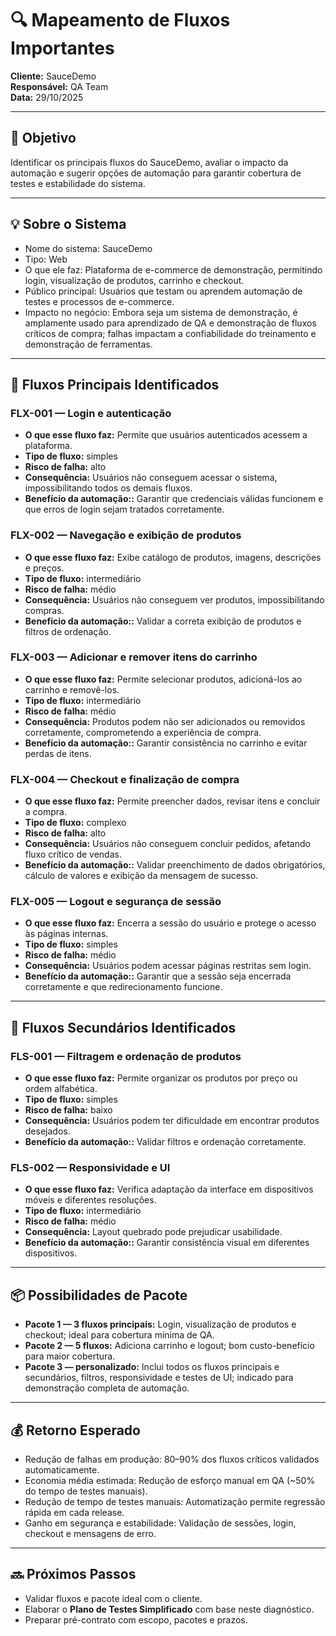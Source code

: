 # 🔍 Mapeamento de Fluxos Importantes  
**Cliente:** SauceDemo  
**Responsável:** QA Team  
**Data:** 29/10/2025  

---

## 🎯 Objetivo  
Identificar os principais fluxos do SauceDemo, avaliar o impacto da automação e sugerir opções de automação para garantir cobertura de testes e estabilidade do sistema.

---

## 💡 Sobre o Sistema  
- Nome do sistema: SauceDemo  
- Tipo: Web  
- O que ele faz: Plataforma de e-commerce de demonstração, permitindo login, visualização de produtos, carrinho e checkout.  
- Público principal: Usuários que testam ou aprendem automação de testes e processos de e-commerce.  
- Impacto no negócio: Embora seja um sistema de demonstração, é amplamente usado para aprendizado de QA e demonstração de fluxos críticos de compra; falhas impactam a confiabilidade do treinamento e demonstração de ferramentas.

---

## 🔁 Fluxos Principais Identificados  

### FLX-001 — Login e autenticação  
- **O que esse fluxo faz:** Permite que usuários autenticados acessem a plataforma.  
- **Tipo de fluxo:** simples  
- **Risco de falha:** alto  
- **Consequência:** Usuários não conseguem acessar o sistema, impossibilitando todos os demais fluxos.  
- **Benefício da automação::** Garantir que credenciais válidas funcionem e que erros de login sejam tratados corretamente.

### FLX-002 — Navegação e exibição de produtos  
- **O que esse fluxo faz:** Exibe catálogo de produtos, imagens, descrições e preços.  
- **Tipo de fluxo:** intermediário  
- **Risco de falha:** médio  
- **Consequência:** Usuários não conseguem ver produtos, impossibilitando compras.  
- **Benefício da automação::** Validar a correta exibição de produtos e filtros de ordenação.

### FLX-003 — Adicionar e remover itens do carrinho  
- **O que esse fluxo faz:** Permite selecionar produtos, adicioná-los ao carrinho e removê-los.  
- **Tipo de fluxo:** intermediário  
- **Risco de falha:** médio  
- **Consequência:** Produtos podem não ser adicionados ou removidos corretamente, comprometendo a experiência de compra.  
- **Benefício da automação::** Garantir consistência no carrinho e evitar perdas de itens.

### FLX-004 — Checkout e finalização de compra  
- **O que esse fluxo faz:** Permite preencher dados, revisar itens e concluir a compra.  
- **Tipo de fluxo:** complexo  
- **Risco de falha:** alto  
- **Consequência:** Usuários não conseguem concluir pedidos, afetando fluxo crítico de vendas.  
- **Benefício da automação::** Validar preenchimento de dados obrigatórios, cálculo de valores e exibição da mensagem de sucesso.

### FLX-005 — Logout e segurança de sessão  
- **O que esse fluxo faz:** Encerra a sessão do usuário e protege o acesso às páginas internas.  
- **Tipo de fluxo:** simples  
- **Risco de falha:** médio  
- **Consequência:** Usuários podem acessar páginas restritas sem login.  
- **Benefício da automação::** Garantir que a sessão seja encerrada corretamente e que redirecionamento funcione.

---

## 🔁 Fluxos Secundários Identificados  

### FLS-001 — Filtragem e ordenação de produtos  
- **O que esse fluxo faz:** Permite organizar os produtos por preço ou ordem alfabética.  
- **Tipo de fluxo:** simples  
- **Risco de falha:** baixo  
- **Consequência:** Usuários podem ter dificuldade em encontrar produtos desejados.  
- **Benefício da automação::** Validar filtros e ordenação corretamente.

### FLS-002 — Responsividade e UI  
- **O que esse fluxo faz:** Verifica adaptação da interface em dispositivos móveis e diferentes resoluções.  
- **Tipo de fluxo:** intermediário  
- **Risco de falha:** médio  
- **Consequência:** Layout quebrado pode prejudicar usabilidade.  
- **Benefício da automação::** Garantir consistência visual em diferentes dispositivos.

---

## 📦 Possibilidades de Pacote  
- **Pacote 1 — 3 fluxos principais:** Login, visualização de produtos e checkout; ideal para cobertura mínima de QA.  
- **Pacote 2 — 5 fluxos:** Adiciona carrinho e logout; bom custo-benefício para maior cobertura.  
- **Pacote 3 — personalizado:** Inclui todos os fluxos principais e secundários, filtros, responsividade e testes de UI; indicado para demonstração completa de automação.

---

## 💰 Retorno Esperado  
- Redução de falhas em produção: 80–90% dos fluxos críticos validados automaticamente.  
- Economia média estimada: Redução de esforço manual em QA (~50% do tempo de testes manuais).  
- Redução de tempo de testes manuais: Automatização permite regressão rápida em cada release.  
- Ganho em segurança e estabilidade: Validação de sessões, login, checkout e mensagens de erro.

---

## 🔜 Próximos Passos  
- Validar fluxos e pacote ideal com o cliente.  
- Elaborar o **Plano de Testes Simplificado** com base neste diagnóstico.  
- Preparar pré-contrato com escopo, pacotes e prazos.
